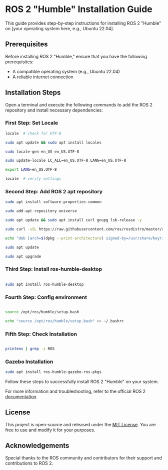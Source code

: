 # ROS 2 "Humble" Installation Guide

This guide provides step-by-step instructions for installing ROS 2 "Humble" on [your operating system here, e.g., Ubuntu 22.04].


## Prerequisites

Before installing ROS 2 "Humble," ensure that you have the following prerequisites:

- A compatible operating system (e.g., Ubuntu 22.04)
- A reliable internet connection

## Installation Steps

   Open a terminal and execute the following commands to add the ROS 2 repository and install necessary dependencies:

### First Step: Set Locale
```bash
locale  # check for UTF-8

sudo apt update && sudo apt install locales

sudo locale-gen en_US en_US.UTF-8

sudo update-locale LC_ALL=en_US.UTF-8 LANG=en_US.UTF-8

export LANG=en_US.UTF-8

locale  # verify settings
```
### Second Step: Add ROS 2 apt repository 
```bash
sudo apt install software-properties-common

sudo add-apt-repository universe

sudo apt update && sudo apt install curl gnupg lsb-release -y

sudo curl -sSL https://raw.githubusercontent.com/ros/rosdistro/master/ros.key -o /usr/share/keyrings/ros-archive-keyring.gpg

echo "deb [arch=$(dpkg --print-architecture) signed-by=/usr/share/keyrings/ros-archive-keyring.gpg] http://packages.ros.org/ros2/ubuntu $(source /etc/os-release && echo $UBUNTU_CODENAME) main" | sudo tee /etc/apt/sources.list.d/ros2.list > /dev/null

sudo apt update

sudo apt upgrade
```
### Third Step: Install ros-humble-desktop
```bash    
 
sudo apt install ros-humble-desktop
```
### Fourth Step: Config environment
```bash

source /opt/ros/humble/setup.bash

echo "source /opt/ros/humble/setup.bash" >> ~/.bashrc
```
### Fifth Step: Check Installation
```bash

printenv | grep -i ROS
```

### Gazebo Installation
```bash
sudo apt install ros-humble-gazebo-ros-pkgs
```
Follow these steps to successfully install ROS 2 "Humble" on your system.

For more information and troubleshooting, refer to the official ROS 2 [documentation](https://docs.ros.org/en/humble/Installation.html).

## License
This project is open-source and released under the [MIT License](/LICENSE). You are free to use and modify it for your purposes.

## Acknowledgements
Special thanks to the ROS community and contributors for their support and contributions to ROS 2.